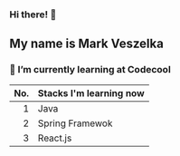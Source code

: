 ### Hi there! 👋
## My name is **Mark Veszelka** 
### 🌱 I’m currently learning at **Codecool**

| No.   | Stacks I'm learning now |
|-----:|--------------------------|
|     1|         Java             |
|     2|         Spring Framewok  |
|     3|         React.js         |
<!--
**markveszelka/markveszelka** is a ✨ _special_ ✨ repository because its `README.md` (this file) appears on your GitHub profile.

Here are some ideas to get you started:

- 🔭 I’m currently working on ...
- 🌱 I’m currently learning ...
- 👯 I’m looking to collaborate on ...
- 🤔 I’m looking for help with ...
- 💬 Ask me about ...
- 📫 How to reach me: ...
- 😄 Pronouns: ...
- ⚡ Fun fact: ...
-->
